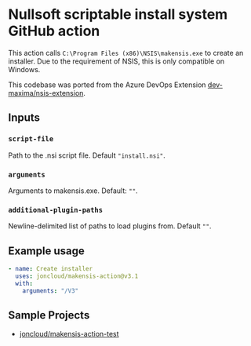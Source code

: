 # Nullsoft scriptable install system GitHub action

This action calls `C:\Program Files (x86)\NSIS\makensis.exe` to create an installer. Due to the requirement of NSIS, this is only compatible on Windows.

This codebase was ported from the Azure DevOps Extension [dev-maxima/nsis-extension][].

[dev-maxima/nsis-extension]: https://github.com/dev-maxima/nsis-extension

## Inputs

### `script-file`

Path to the .nsi script file. Default `"install.nsi"`.

### `arguments`

Arguments to makensis.exe. Default: `""`.

### `additional-plugin-paths`

Newline-delimited list of paths to load plugins from. Default `""`.

## Example usage

```yml
- name: Create installer
  uses: joncloud/makensis-action@v3.1
  with:
    arguments: "/V3"
```

## Sample Projects
* [joncloud/makensis-action-test](https://github.com/joncloud/makensis-action-test)
